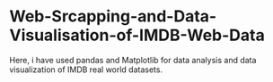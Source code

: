 # Web-Srcapping-and-Data-Visualisation-of-IMDB-Web-Data
Here, i have used pandas and Matplotlib for data analysis and data visualization of IMDB real world datasets.
